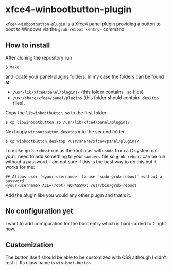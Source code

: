 # xfce4-winbootbutton-plugin 
`xfce4-winbootbutton-plugin` is a Xfce4 panel plugin providing a button to boot to Windows via the 
`grub-reboot <entry>` command.

## How to install 
After cloning the repository run 

    $ make

and locate your panel-plugins folders. In my case the folders can
be found at 
- `/usr/lib/xfce4/panel/plugins/` (this folder contains `.so` files)
-  `/usr/share/xfce4/panel/plugins` (this folder should contain `.desktop` files).


Copy the `libwinbootbutton.so` to the first folder 

    $ cp libwinbootbutton.so /usr/lib/xfce4/panel/plugins/

Next copy `winbootbutton.desktop` into the second folder

    $ cp winbootbutton.desktop /usr/share/xfce4/panel/plugins/
    
To make `grub-reboot` run as the root user with `sudo` from a C system call you'll need 
to add something to your `sudoers` file so `grub-reboot` can be run without a password.
I am not sure if this is the best way to do this but it works for me:

    ## Allows user '<your-username>' to use `sudo grub-reboot` without a password
    <your-username> ALL=(root) NOPASSWD: /usr/bin/grub-reboot

Add the plugin like you would any other plugin and that's it.

## No configuration yet
I want to add configuration for the boot entry which is hard-coded to `2` right now.

## Customization 
The button itself should be able to be customized with CSS although I didn't test it. Its class name is
`win-boot-button`.

